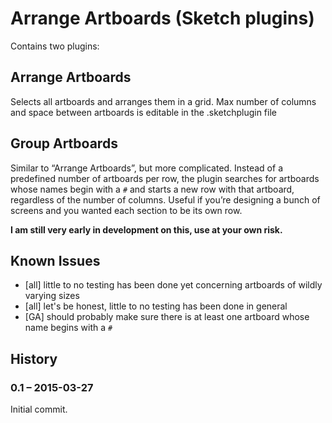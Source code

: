 # Arrange Artboards (Sketch plugins)

Contains two plugins:

## Arrange Artboards

Selects all artboards and arranges them in a grid. Max number of columns and space between artboards is editable in the .sketchplugin file

## Group Artboards

Similar to “Arrange Artboards”, but more complicated. Instead of a predefined number of artboards per row, the plugin searches for artboards whose names begin with a `#` and starts a new row with that artboard, regardless of the number of columns. Useful if you’re designing a bunch of screens and you wanted each section to be its own row.

**I am still very early in development on this, use at your own risk.**

## Known Issues

- [all] little to no testing has been done yet concerning artboards of wildly varying sizes
- [all] let's be honest, little to no testing has been done in general
- [GA] should probably make sure there is at least one artboard whose name begins with a `#` 

## History

### 0.1 – 2015-03-27

Initial commit.